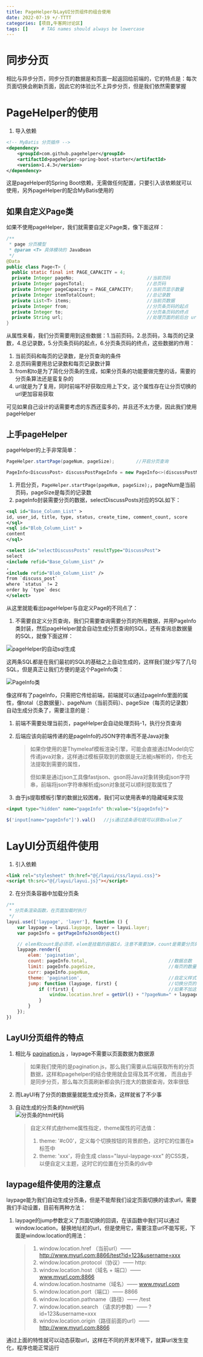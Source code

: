 ```yaml
---
title: PageHelper与LayUI分页组件的组合使用
date: 2022-07-19 +/-TTTT
categories: [项目,牛客网讨论区]
tags: []     # TAG names should always be lowercase
---
```


# 同步分页
相比与异步分页，同步分页的数据是和页面一起返回给前端的，它的特点是：每次页面切换会刷新页面，因此它的体验比不上异步分页，但是我们依然需要掌握

# PageHelper的使用
1. 导入依赖

```xml
<!-- MyBatis 分页插件 -->
<dependency>
    <groupId>com.github.pagehelper</groupId>
    <artifactId>pagehelper-spring-boot-starter</artifactId>
    <version>1.4.3</version>
</dependency>
```
这是pageHelper的Spring Boot依赖，无需做任何配置，只要引入该依赖就可以使用，另外pageHelper的配合MyBatis使用的

## 如果自定义Page类
如果不使用pageHelper，我们就需要自定义Page类，像下面这样：

```java
/**
 * page 分页模型
 * @param <T> 具体模块的 JavaBean
 */
@Data
public class Page<T> {
  public static final int PAGE_CAPACITY = 4;
  private Integer pageNo;                           //当前页码
  private Integer pagesTotal;                       //总页码
  private Integer pageCapacity = PAGE_CAPACITY;     //当前页显示数量
  private Integer itemTotalCount;                   //总记录数
  private List<T> items;                            //当前页数据
  private Integer from;                             //分页条页码的起点
  private Integer to;                               //分页条页码的终点
  private String url;                               //处理页面的前后台 url
}
```

从属性来看，我们分页需要用到这些数据：1.当前页码，2.总页码，3.每页的记录数，4.总记录数，5.分页条页码的起点，6.分页条页码的终点，这些数据的作用：

1. 当前页码和每页的记录数，是分页查询的条件
2. 总页码需要用总记录数和每页记录数计算
3. from和to是为了简化分页条的生成，如果分页条的功能要做完整的话，需要的分页条算法还是蛮复杂的
4. url就是为了复用，同时前端不好获取应用上下文，这个属性存在让分页切换的url更加容易获取

可见如果自己设计的话需要考虑的东西还蛮多的，并且还不太方便，因此我们使用pageHelper

## 上手pageHelper
pageHelper的上手非常简单：

```java
PageHelper.startPage(pageNum, pageSize);        //开启分页查询

PageInfo<DiscussPost> discussPostPageInfo = new PageInfo<>(discussPostMapper.selectDiscussPosts());       //pageHelper自动分页
```

1. 开启分页，`PageHelper.startPage(pageNum, pageSize);`，pageNum是当前页码，pageSize是每页的记录数
2. pageInfo封装需要分页的数据，selectDiscussPosts对应的SQL如下：

```xml
<sql id="Base_Column_List" >
id, user_id, title, type, status, create_time, comment_count, score
</sql>
<sql id="Blob_Column_List" >
content
</sql>

<select id="selectDiscussPosts" resultType="DiscussPost">
select
<include refid="Base_Column_List" />
,
<include refid="Blob_Column_List" />
from `discuss_post`
where `status` != 2
order by `type` desc
</select>
```

从这里就能看出pageHelper与自定义Page的不同点了：

1. 不需要自定义分页查询，我们只需要查询需要分页的所用数据，并用PageInfo类封装，然后pageHelper就会自动生成分页查询的SQL，还有查询总数据量的SQL，就像下面这样：

![pageHelper的自动sql生成](/blog/202207191703472.png "Optional title")

这两条SQL都是在我们最初的SQL的基础之上自动生成的，这样我们就少写了几句SQL，但是真正让我们方便的是这个PageInfo类：

![PageInfo类](/blog/202207191710414.png "Optional title")

像这样有了pageInfo，只需把它传给前端，前端就可以通过pageInfo里面的属性，像total（总数据量）、pageNum（当前页码）、pageSize（每页的记录数）自动生成分页条了，需要注意的是：

1. 前端不需要处理当前页，pageHelper会自动处理页码-1，执行分页查询
2. 后端应该向前端传递的是pageInfo的JSON字符串而不是Java对象

    > 如果你使用的是Thymeleaf模板渲染引擎，可能会直接通过Model向它传递java对象，这样通过模板获取到的数据是无法被js解析的，你也无法提取到需要的属性，
    > 
    > 但如果是通过json工具像fastjson、gson将Java对象转换成json字符串，前端将json字符串解析成json对象就可以顺利提取属性了

3. 由于js提取模板引擎的数据比较困难，我们可以使用表单的隐藏域来实现

```html
<input type="hidden" name="pageInfo" th:value="${pageInfo}">
```

```JavaScript
$('input[name="pageInfo"]').val()   //js通过这条语句就可以获取value了
```

# LayUI分页组件使用
1. 引入依赖

```html
<link rel="stylesheet" th:href="@{/layui/css/layui.css}">
<script th:src="@{/layui/layui.js}"></script>
```

2. 在分页条容器中加载分页条

```JavaScript
/**
 * 分页条渲染函数，在页面加载时执行
 */
layui.use(['laypage', 'layer'], function () {
    var laypage = layui.laypage, layer = layui.layer;
    var pageInfo = getPageInfoJsonObject()

    // elem和count是必须项，elem是挂载的容器Id，注意不需要加#，count是需要分页的数据量
    laypage.render({
        elem: 'pagination',
        count: pageInfo.total,                              //数据总数
        limit: pageInfo.pageSize,                           //每页的数量
        curr: pageInfo.pageNum,
        theme: 'pagination',                                //自定义样式
        jump: function (laypage, first) {                   //切换分页的回调
            if (!first) {                                   //如果不加这个条件判断，回调会反复触发执行
                window.location.href = getUrl() + "?pageNum=" + laypage.curr
            }
        }
    });
})
```

## LayUI分页组件的特点

1. 相比与 [pagination.js](https://pagination.js.org/) ，laypage不需要以页面数据为数据源

    >如果我们使用的是pagination.js，那么我们需要从后端获取所有的分页数据，这样和pagehelper的结合使用就会显得及其不优雅，
    >而且由于是同步分页，那么每次页面刷新都会执行庞大的数据查询，效率很低

2. 而LayUI有了分页的数据量就能生成分页条，这样就省了不少事<br>
3. 自动生成的分页条的html代码<br>
![分页条的html代码](/blog/202207191524263.png "Optional title")

    > 自定义样式由theme属性指定，theme属性的可选值：
    > 
    > 1. theme: '#c00'，定义每个切换按钮的背景颜色，这时它的位置在a标签中
    > 2. theme: 'xxx'，将会生成 class="layui-laypage-xxx" 的CSS类，以便自定义主题，这时它的位置在分页条的div中

## laypage组件使用的注意点

laypage能为我们自动生成分页条，但是不能帮我们设定页面切换的请求url，需要我们手动设置，目前有两种方法：

1. laypage的jump参数定义了页面切换的回调，在该函数中我们可以通过window.location，替换地址栏的url，但是使用它，需要注意url不能写死，下面是window.location的用法：

    > 1. window.location.href （当前url）—— http://www.myurl.com:8866/test?id=123&username=xxx
    > 2. window.location.protocol（协议）—— http:
    > 3. window.location.host（域名 + 端口）—— www.myurl.com:8866
    > 4. window.location.hostname（域名）—— www.myurl.com
    > 5. window.location.port（端口）—— 8866
    > 6. window.location.pathname（路径）—— /test
    > 7. window.location.search （请求的参数）—— ?id=123&username=xxx
    > 8. window.location.origin（路径前面的url）——  http://www.myurl.com:8866

通过上面的特性就可以动态获取url，这样在不同的开发环境下，就算url发生变化，程序也能正常运行